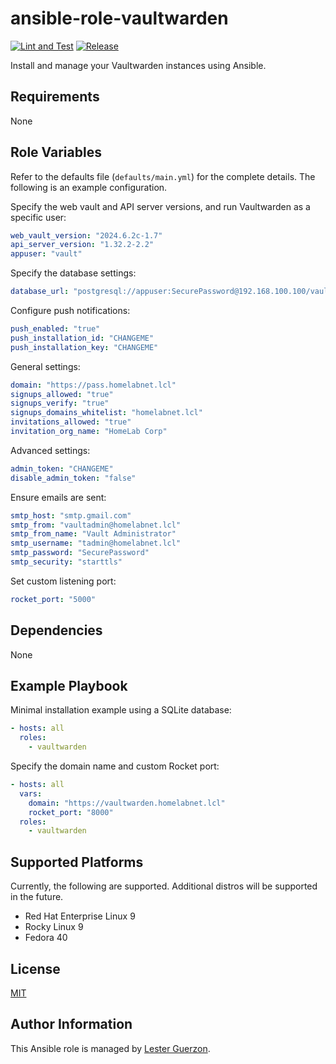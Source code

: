 ansible-role-vaultwarden
=========

[![Lint and Test](https://github.com/guerzon/ansible-role-vaultwarden/workflows/Lint%20and%20Test/badge.svg)](https://github.com/guerzon/ansible-role-vaultwarden/actions?query=workflow%3ALint%20and%20Test)
[![Release](https://github.com/guerzon/ansible-role-vaultwarden/workflows/Release/badge.svg)](https://github.com/guerzon/ansible-role-vaultwarden/actions?query=workflow%3ARelease)

Install and manage your Vaultwarden instances using Ansible.

Requirements
------------

None

Role Variables
--------------

Refer to the defaults file (`defaults/main.yml`) for the complete details. The following is an example configuration.

Specify the web vault and API server versions, and run Vaultwarden as a specific user:

```yaml
web_vault_version: "2024.6.2c-1.7"
api_server_version: "1.32.2-2.2"
appuser: "vault"
```

Specify the database settings:

```yaml
database_url: "postgresql://appuser:SecurePassword@192.168.100.100/vaultwardenprod"
```

Configure push notifications:

```yaml
push_enabled: "true"
push_installation_id: "CHANGEME"
push_installation_key: "CHANGEME"
```

General settings:

```yaml
domain: "https://pass.homelabnet.lcl"
signups_allowed: "true"
signups_verify: "true"
signups_domains_whitelist: "homelabnet.lcl"
invitations_allowed: "true"
invitation_org_name: "HomeLab Corp"
```

Advanced settings:

```yaml
admin_token: "CHANGEME"
disable_admin_token: "false"
```

Ensure emails are sent:

```yaml
smtp_host: "smtp.gmail.com"
smtp_from: "vaultadmin@homelabnet.lcl"
smtp_from_name: "Vault Administrator"
smtp_username: "tadmin@homelabnet.lcl"
smtp_password: "SecurePassword"
smtp_security: "starttls"
```

Set custom listening port:

```yaml
rocket_port: "5000"
```

Dependencies
------------

None

Example Playbook
----------------

Minimal installation example using a SQLite database:

```yaml
- hosts: all
  roles:
    - vaultwarden
```

Specify the domain name and custom Rocket port:

```yaml
- hosts: all
  vars:
    domain: "https://vaultwarden.homelabnet.lcl"
    rocket_port: "8000"
  roles:
    - vaultwarden
```

Supported Platforms
-------

Currently, the following are supported. Additional distros will be supported in the future.

- Red Hat Enterprise Linux 9
- Rocky Linux 9
- Fedora 40

License
-------

[MIT](./LICENSE)

Author Information
------------------

This Ansible role is managed by [Lester Guerzon](https://medium.com/@linuxheadafterhours).
